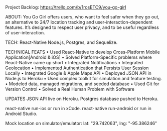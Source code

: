 


Project Backlog: https://trello.com/b/1rosETC9/you-go-girl

ABOUT: You Go Girl offers users, who want to feel safer when they go out, an alternative to 24/7 location tracking and user-interaction-dependent features. It’s designed to respect user privacy, and to be useful regardless of user-interaction.

TECH: React-Native Node.js, Postgres, and Sequelize.

TECHNICAL FEATS
•	Used React-Native to develop Cross-Platform Mobile Application[Android & iOS]
•	Solved Platform-Specific problems where React-Native came up short
•	Integrated Notifications
•	Integrated Geolocation
•	Implemented Authentication that Persists User Session Locally
•	Integrated Google & Apple Maps API
•	Deployed JSON API in Node.js to Heroku
•	Used complex toolkit for simulation and feature testing.
•	Modeled data, managed migrations, and seeded database
•	Used Git for Version Control
•	Solved a Real Human Problem with Software

UPDATES
JSON API live on Heroku.
Postgres database pushed to Heroku.

react-native run-ios or run in xCode.
react-native run-android or run in Android Studio.

Mock location on simulator/emulator:
lat: "29.742063",
lng: "-95.386246"
